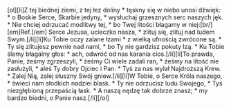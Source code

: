 [ol][li]Z tej biednej ziemi, z tej łez doliny * tęskny się w niebo unosi dźwięk: * o Boskie Serce, Skarbie jedyny, * wysłuchaj grzesznych serc naszych jęk. * Nie chciej odrzucać modlitwy tej, * bo Twej litości błagamy w niej:[br/][em]Ref.[/em] Serce Jezusa, ucieczko nasza, * zlituj się, zlituj nad ludem Swym.[/li][li]Ku Tobie oczy zalane łzami * z wielką ufnością zwrócone są. * Ty się zlitujesz pewnie nad nami, * bo Ty nie gardzisz pokuty łzą. * Ku Tobie ślemy błagalny głos: * ach, odwróć od nas karania cios.[/li][li]To prawda, Panie, żeśmy zgrzeszyli, * żeśmy Ci wiele zadali ran, * żeśmy na litość nie zasłużyli, * aleś Ty dobry Ojciec i Pan. * Tyś za nas wylał Najdroższą Krew. * Zalej Nią, zalej słuszny Swój gniew.[/li][li]W Tobie, o Serce Króla naszego, * świeci nam słodkich nadziei blask. * Ty nie odrzucisz ludu Swojego, * Tyś niezgłębioną przepaścią łask. * A naszą nędzę tak dobrze znasz; * my bardzo biedni, o Panie nasz.[/li][/ol]